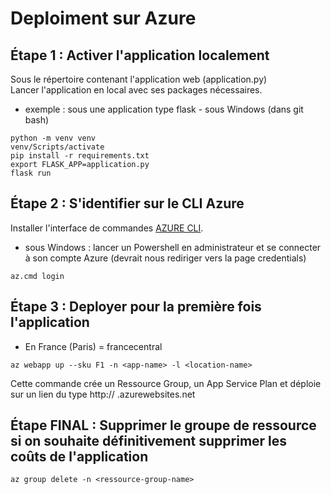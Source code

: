 # Deploiment sur Azure   

## Étape 1 : Activer l'application localement  


Sous le répertoire contenant l'application web (application.py)  
Lancer l'application en local avec ses packages nécessaires.  
 

* exemple : sous une application type flask - sous Windows (dans git bash)  

```  
python -m venv venv  
venv/Scripts/activate  
pip install -r requirements.txt  
export FLASK_APP=application.py  
flask run  
```  

## Étape 2 : S'identifier sur le CLI Azure  

Installer l'interface de commandes [AZURE CLI](https://docs.microsoft.com/fr-fr/cli/azure/install-azure-cli?view=azure-cli-latest).  

* sous Windows : lancer un Powershell en administrateur et se connecter à son compte Azure (devrait nous rediriger vers la page credentials)   

```  
az.cmd login  
```  

## Étape 3 : Deployer pour la première fois l'application  

* En France (Paris) <location-name> = francecentral  

```
az webapp up --sku F1 -n <app-name> -l <location-name>  
```

Cette commande crée un Ressource Group, un App Service Plan et déploie sur un lien du type http:// <app-name> .azurewebsites.net  


## Étape FINAL : Supprimer le groupe de ressource si on souhaite définitivement supprimer les coûts de l'application

```az group delete -n <ressource-group-name>  ```